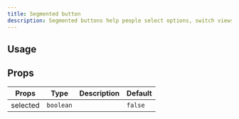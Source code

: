 ```yaml
---
title: Segmented button
description: Segmented buttons help people select options, switch views, or sort elements
---
```


## Usage

<usage></usage>

## Props

| Props    | Type      | Description | Default |
| -------- | --------- | ----------- | ------- |
| selected | `boolean` |             | `false` |
